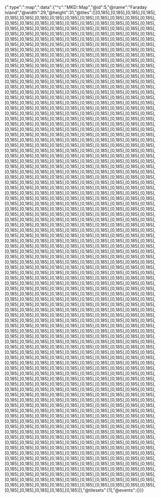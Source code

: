 {":type":":map",":data":{"^c":"MKD::Map","@id":5,"@name":"Faraday Island","@width":29,"@height":31,"@tiles":[[[0,185],[0,185],[0,185],[0,185],[0,185],[0,185],[0,185],[0,185],[0,185],[0,185],[0,185],[0,185],[0,185],[0,185],[0,185],[0,185],[0,185],[0,185],[0,185],[0,185],[0,185],[0,185],[0,185],[0,185],[0,185],[0,185],[0,185],[0,185],[0,185],[0,185],[0,185],[0,185],[0,185],[0,185],[0,185],[0,185],[0,185],[0,185],[0,185],[0,185],[0,185],[0,185],[0,185],[0,185],[0,185],[0,185],[0,185],[0,185],[0,185],[0,185],[0,185],[0,185],[0,185],[0,185],[0,185],[0,185],[0,185],[0,185],[0,185],[0,185],[0,185],[0,185],[0,185],[0,185],[0,185],[0,185],[0,185],[0,185],[0,185],[0,185],[0,185],[0,185],[0,185],[0,185],[0,185],[0,185],[0,185],[0,185],[0,185],[0,185],[0,185],[0,185],[0,185],[0,185],[0,185],[0,185],[0,185],[0,185],[0,185],[0,185],[0,185],[0,185],[0,185],[0,185],[0,185],[0,185],[0,185],[0,185],[0,185],[0,185],[0,185],[0,185],[0,185],[0,185],[0,185],[0,185],[0,185],[0,185],[0,185],[0,185],[0,185],[0,185],[0,185],[0,185],[0,185],[0,185],[0,185],[0,185],[0,185],[0,185],[0,185],[0,185],[0,185],[0,185],[0,185],[0,185],[0,185],[0,185],[0,185],[0,185],[0,185],[0,185],[0,185],[0,185],[0,185],[0,185],[0,185],[0,185],[0,185],[0,185],[0,185],[0,185],[0,185],[0,185],[0,185],[0,185],[0,185],[0,185],[0,185],[0,185],[0,185],[0,185],[0,185],[0,185],[0,185],[0,185],[0,185],[0,185],[0,185],[0,185],[0,185],[0,185],[0,185],[0,185],[0,185],[0,185],[0,185],[0,185],[0,185],[0,185],[0,185],[0,185],[0,185],[0,185],[0,185],[0,185],[0,185],[0,185],[0,185],[0,185],[0,185],[0,185],[0,185],[0,185],[0,185],[0,185],[0,185],[0,185],[0,185],[0,185],[0,185],[0,185],[0,185],[0,185],[0,185],[0,185],[0,185],[0,185],[0,185],[0,185],[0,185],[0,185],[0,185],[0,185],[0,185],[0,185],[0,185],[0,185],[0,185],[0,185],[0,185],[0,185],[0,185],[0,185],[0,185],[0,185],[0,185],[0,185],[0,185],[0,185],[0,185],[0,185],[0,185],[0,185],[0,185],[0,185],[0,185],[0,185],[0,185],[0,185],[0,185],[0,185],[0,185],[0,185],[0,185],[0,185],[0,185],[0,185],[0,185],[0,185],[0,185],[0,185],[0,185],[0,185],[0,185],[0,185],[0,185],[0,185],[0,185],[0,185],[0,185],[0,185],[0,185],[0,185],[0,185],[0,185],[0,185],[0,185],[0,185],[0,185],[0,185],[0,185],[0,185],[0,185],[0,185],[0,185],[0,185],[0,185],[0,185],[0,185],[0,185],[0,185],[0,185],[0,185],[0,185],[0,185],[0,185],[0,185],[0,185],[0,185],[0,185],[0,185],[0,185],[0,185],[0,185],[0,185],[0,185],[0,185],[0,185],[0,185],[0,185],[0,185],[0,185],[0,185],[0,185],[0,185],[0,185],[0,185],[0,185],[0,185],[0,185],[0,185],[0,185],[0,185],[0,185],[0,185],[0,185],[0,185],[0,185],[0,185],[0,185],[0,185],[0,185],[0,185],[0,185],[0,185],[0,185],[0,185],[0,185],[0,185],[0,185],[0,185],[0,185],[0,185],[0,185],[0,185],[0,185],[0,185],[0,185],[0,185],[0,185],[0,185],[0,185],[0,185],[0,185],[0,185],[0,185],[0,185],[0,185],[0,185],[0,185],[0,185],[0,185],[0,185],[0,185],[0,185],[0,185],[0,185],[0,185],[0,185],[0,185],[0,185],[0,185],[0,185],[0,185],[0,185],[0,185],[0,185],[0,185],[0,185],[0,185],[0,185],[0,185],[0,185],[0,185],[0,185],[0,185],[0,185],[0,185],[0,185],[0,185],[0,185],[0,185],[0,185],[0,185],[0,185],[0,185],[0,185],[0,185],[0,185],[0,185],[0,185],[0,185],[0,185],[0,185],[0,185],[0,185],[0,185],[0,185],[0,185],[0,185],[0,185],[0,185],[0,185],[0,185],[0,185],[0,185],[0,185],[0,185],[0,185],[0,185],[0,185],[0,185],[0,185],[0,185],[0,185],[0,185],[0,185],[0,185],[0,185],[0,185],[0,185],[0,185],[0,185],[0,185],[0,185],[0,185],[0,185],[0,185],[0,185],[0,185],[0,185],[0,185],[0,185],[0,185],[0,185],[0,185],[0,185],[0,185],[0,185],[0,185],[0,185],[0,185],[0,185],[0,185],[0,185],[0,185],[0,185],[0,185],[0,185],[0,185],[0,185],[0,185],[0,185],[0,185],[0,185],[0,185],[0,185],[0,185],[0,185],[0,185],[0,185],[0,185],[0,185],[0,185],[0,185],[0,185],[0,185],[0,185],[0,185],[0,185],[0,185],[0,185],[0,185],[0,185],[0,185],[0,185],[0,185],[0,185],[0,185],[0,185],[0,185],[0,185],[0,185],[0,185],[0,185],[0,185],[0,185],[0,185],[0,185],[0,185],[0,185],[0,185],[0,185],[0,185],[0,185],[0,185],[0,185],[0,185],[0,185],[0,185],[0,185],[0,185],[0,185],[0,185],[0,185],[0,185],[0,185],[0,185],[0,185],[0,185],[0,185],[0,185],[0,185],[0,185],[0,185],[0,185],[0,185],[0,185],[0,185],[0,185],[0,185],[0,185],[0,185],[0,185],[0,185],[0,185],[0,185],[0,185],[0,185],[0,185],[0,185],[0,185],[0,185],[0,185],[0,185],[0,185],[0,185],[0,185],[0,185],[0,185],[0,185],[0,185],[0,185],[0,185],[0,185],[0,185],[0,185],[0,185],[0,185],[0,185],[0,185],[0,185],[0,185],[0,185],[0,185],[0,185],[0,185],[0,185],[0,185],[0,185],[0,185],[0,185],[0,185],[0,185],[0,185],[0,185],[0,185],[0,185],[0,185],[0,185],[0,185],[0,185],[0,185],[0,185],[0,185],[0,185],[0,185],[0,185],[0,185],[0,185],[0,185],[0,185],[0,185],[0,185],[0,185],[0,185],[0,185],[0,185],[0,185],[0,185],[0,185],[0,185],[0,185],[0,185],[0,185],[0,185],[0,185],[0,185],[0,185],[0,185],[0,185],[0,185],[0,185],[0,185],[0,185],[0,185],[0,185],[0,185],[0,185],[0,185],[0,185],[0,185],[0,185],[0,185],[0,185],[0,185],[0,185],[0,185],[0,185],[0,185],[0,185],[0,185],[0,185],[0,185],[0,185],[0,185],[0,185],[0,185],[0,185],[0,185],[0,185],[0,185],[0,185],[0,185],[0,185],[0,185],[0,185],[0,185],[0,185],[0,185],[0,185],[0,185],[0,185],[0,185],[0,185],[0,185],[0,185],[0,185],[0,185],[0,185],[0,185],[0,185],[0,185],[0,185],[0,185],[0,185],[0,185],[0,185],[0,185],[0,185],[0,185],[0,185],[0,185],[0,185],[0,185],[0,185],[0,185],[0,185],[0,185],[0,185],[0,185],[0,185],[0,185],[0,185],[0,185],[0,185],[0,185],[0,185],[0,185],[0,185],[0,185],[0,185],[0,185],[0,185],[0,185],[0,185],[0,185],[0,185],[0,185],[0,185],[0,185],[0,185],[0,185],[0,185],[0,185],[0,185],[0,185],[0,185],[0,185],[0,185],[0,185],[0,185],[0,185],[0,185],[0,185],[0,185],[0,185],[0,185],[0,185],[0,185],[0,185],[0,185],[0,185],[0,185],[0,185],[0,185],[0,185],[0,185],[0,185],[0,185],[0,185],[0,185],[0,185],[0,185],[0,185],[0,185],[0,185],[0,185],[0,185],[0,185],[0,185],[0,185],[0,185],[0,185],[0,185],[0,185],[0,185],[0,185],[0,185],[0,185],[0,185],[0,185],[0,185],[0,185],[0,185],[0,185],[0,185],[0,185],[0,185],[0,185],[0,185],[0,185],[0,185],[0,185],[0,185],[0,185],[0,185],[0,185],[0,185],[0,185],[0,185],[0,185],[0,185],[0,185],[0,185],[0,185],[0,185],[0,185],[0,185],[0,185],[0,185],[0,185],[0,185],[0,185],[0,185],[0,185],[0,185],[0,185],[0,185],[0,185],[0,185],[0,185],[0,185],[0,185],[0,185],[0,185],[0,185],[0,185],[0,185],[0,185],[0,185],[0,185],[0,185],[0,185],[0,185],[0,185],[0,185],[0,185],[0,185],[0,185],[0,185],[0,185],[0,185],[0,185],[0,185],[0,185],[0,185],[0,185],[0,185],[0,185],[0,185],[0,185],[0,185],[0,185],[0,185],[0,185],[0,185],[0,185],[0,185],[0,185],[0,185],[0,185],[0,185],[0,185],[0,185],[0,185],[0,185],[0,185],[0,185],[0,185],[0,185],[0,185],[0,185],[0,185],[0,185],[0,185],[0,185],[0,185],[0,185],[0,185],[0,185],[0,185],[0,185],[0,185],[0,185],[0,185],[0,185],[0,185],[0,185],[0,185],[0,185],[0,185],[0,185],[0,185],[0,185],[0,185],[0,185],[0,185],[0,185],[0,185],[0,185],[0,185],[0,185],[0,185],[0,185],[0,185],[0,185],[0,185],[0,185],[0,185],[0,185],[0,185],[0,185],[0,185],[0,185],[0,185],[0,185],[0,185],[0,185],[0,185],[0,185],[0,185],[0,185],[0,185],[0,185],[0,185],[0,185],[0,185],[0,185],[0,185],[0,185],[0,185],[0,185],[0,185],[0,185],[0,185],[0,185],[0,185],[0,185],[0,185],[0,185],[0,185],[0,185],[0,185],[0,185],[0,185],[0,185],[0,185]]],"@tilesets":[1],"@events":{}}}